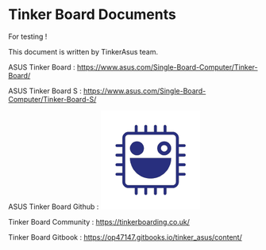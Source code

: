 # Tinker Board Documents

For testing !

This document is written by TinkerAsus team. 


ASUS Tinker Board : https://www.asus.com/Single-Board-Computer/Tinker-Board/

ASUS Tinker Board S : https://www.asus.com/Single-Board-Computer/Tinker-Board-S/

ASUS Tinker Board Github : [![TBgithub](TBgithub.png)](https://github.com/TinkerBoard)

Tinker Board Community : https://tinkerboarding.co.uk/

Tinker Board Gitbook : https://op47147.gitbooks.io/tinker_asus/content/
